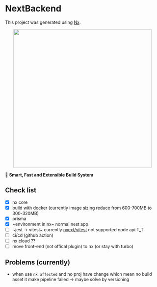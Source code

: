 # NextBackend

This project was generated using [Nx](https://nx.dev).

<p style="text-align: center;"><img src="https://raw.githubusercontent.com/nrwl/nx/master/images/nx-logo.png" width="450"></p>

🔎 **Smart, Fast and Extensible Build System**

## Check list

- [x] nx core
- [x] build with docker (currently image sizing reduce from 600-700MB to 300-320MB)
- [x] prisma
- [x] ~environment in nx~ normal nest app
- [ ] ~jest -> vitest~ currently [nxext/vitest](https://nxext.dev/docs/vitest/overview.html) not supported node api T_T
- [ ] ci/cd (github action)
- [ ] nx cloud ??
- [ ] move front-end (not offical plugin) to nx (or stay with turbo)

## Problems (currently)

- when use `nx affected` and no proj have change which mean no build asset it make pipeline failed -> maybe solve by versioning
